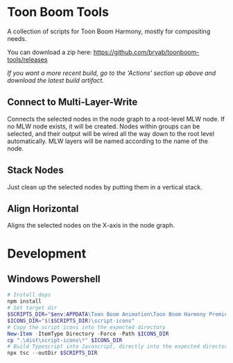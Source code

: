 # Toon Boom Tools

A collection of scripts for Toon Boom Harmony, mostly for compositing needs.

You can download a zip here: https://github.com/bryab/toonboom-tools/releases

_If you want a more recent build, go to the 'Actions' section up above and download the latest build artifact._

## Connect to Multi-Layer-Write

Connects the selected nodes in the node graph to a root-level MLW node. If no MLW node exists, it will be created. Nodes within groups can be selected, and their output will be wired all the way down to the root level automatically. MLW layers will be named according to the name of the node.

## Stack Nodes

Just clean up the selected nodes by putting them in a vertical stack.

## Align Horizontal

Aligns the selected nodes on the X-axis in the node graph.

# Development

## Windows Powershell

```powershell
# Install deps
npm install
# Set target dir
$SCRIPTS_DIR="$env:APPDATA\Toon Boom Animation\Toon Boom Harmony Premium\2400-scripts"
$ICONS_DIR="$($SCRIPTS_DIR)\script-icons"
# Copy the script icons into the expected directory
New-Item -ItemType Directory -Force -Path $ICONS_DIR
cp ".\dist\script-icons\*" $ICONS_DIR
# Build Typescript into Javascript, directly into the expected directory
npx tsc --outDir $SCRIPTS_DIR
```

